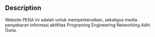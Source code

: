 ## Description

Website PENA ini adalah untuk memperkenalkan, sekaligus media penyebaran informasi aktifitas Programing Engineering Networking Adhi Guna.
